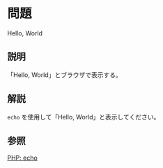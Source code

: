# 問題
Hello, World

## 説明
「Hello, World」とブラウザで表示する。

## 解説
`echo` を使用して「Hello, World」と表示してください。

## 参照
[PHP: echo](https://www.php.net/manual/ja/function.echo.php)

